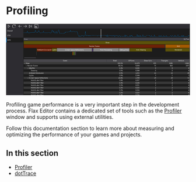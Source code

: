 # Profiling

![Flax Profiler](media/title.jpg)

Profiling game performance is a very important step in the development process. Flax Editor contains a dedicated set of tools such as the [Profiler](profiler.md) window and supports using external utilities.

Follow this documentation section to learn more about measuring and optimizing the performance of your games and projects.

## In this section

* [Profiler](profiler.md)
* [dotTrace](dot-trace.md)
